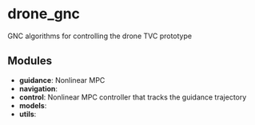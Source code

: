 # drone_gnc
GNC algorithms for controlling the drone TVC prototype

## Modules
- **guidance**: Nonlinear MPC 
- **navigation**: 
- **control**: Nonlinear MPC controller that tracks the guidance trajectory
- **models**:
- **utils**: